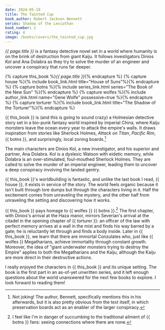 ```yaml
---
date: 2024-05-19
title: The Tainted Cup
book_author: Robert Jackson Bennett
series: Shadow of the Leviathan
book_number: 1
rating: 4
image: /books/covers/the_tainted_cup.jpg
---
```


<cite class="book-title">{{ page.title }}</cite> is a fantasy detective novel
set in a world where humanity is on the brink of destruction from giant Kaiju.
It follows investigators Dinios Kol and Ana Dolabra as they try to solve the
murder of an engineer and uncover a conspiracy that runs far deeper.

{% capture this_book %}<cite class="book-title">{{ page.title }}</cite>{% endcapture %}
{% capture house %}{% include book_link.html title="House of Suns"%}{% endcapture %}
{% capture botns %}{% include series_link.html series="The Book of the New Sun" %}{% endcapture %}
{% capture wolfes %}{% include author_link.html name="Gene Wolfe" possessive=true %}{% endcapture %}
{% capture torturer %}{% include book_link.html title="The Shadow of the Torturer"%}{% endcapture %}

{{ this_book }} is (and this is going to sound crazy) a Holmesian detective
story set in a bio-punk fantasy world inspired by imperial China, where Kaiju
monsters leave the ocean every year to attack the empire's walls. It draws
inspiration from stories like Sherlock Holmes, <cite>Attack on Titan</cite>,
<cite>Pacific Rim</cite>, {{ botns }}, and surprisingly, local zoning
boards.[^zoning]

[^zoning]:
    Not joking! The author, Bennett, specifically mentions this in his
    afterwards, but it is also pretty obvious from the text itself, in which
    preservation boards act as an enabler of the larger conspiracy.

The main characters are Dinios Kol, a new investigator, and his superior and
partner, Ana Dolabra. Kol is a dyslexic Watson with eidetic memory, while
Dolabra is an over-stimulated, foul-mouthed Sherlock Holmes. They are called
to solve the murder of an imperial engineer, leading them to uncover a deep
conspiracy involving the landed gentry.

{{ this_book }}'s worldbuilding is fantastic, and unlike the last book I read,
{{ house }}, it exists in service of the story. The world feels organic
because it isn't built through lore dumps but through the characters living in
it. Half the excitement comes from unraveling the mystery, and the other half
from unraveling the setting and discovering how it works.

{{ this_book }} pays homage to {{ wolfes }} {{ botns }}.[^botns] The first
chapter, with Dinios's arrival at the Haza manor, mirrors Severian's arrival
at the citadel in the opening chapter of {{ torturer }}: an officer of the law
with perfect memory arrives at a wall in the mist and finds his way barred by
a gate; he is reluctantly let through and finds a body inside. Later in {{
this_book }}, we learn that there are immortal Conzulates who, just like {{
wolfes }} Megatharians, achieve immortality through constant growth. Moreover,
the idea of "giant underwater monsters trying to destroy the Empire" applies
to both the Megatharians and the Kaiju, although the Kaiju are more direct in
their destructive actions.

[^botns]:
    I feel like I'm in danger of succumbing to the traditional ailment of {{
    botns }} fans: seeing connections where there are none.

I really enjoyed the characters in {{ this_book }} and its unique setting. The
book is the first part in an as-of-yet unwritten series, and it left enough
questions about the world unanswered for the next few books to explore. I look
forward to reading them!
